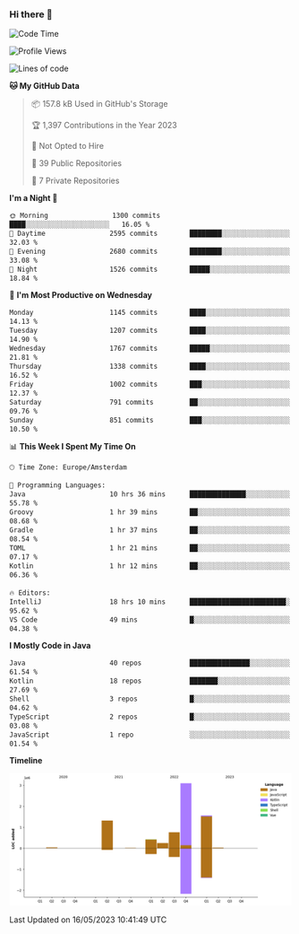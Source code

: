 ### Hi there 👋


<!--START_SECTION:waka-->
![Code Time](http://img.shields.io/badge/Code%20Time-3%2C210%20hrs%2032%20mins-blue)

![Profile Views](http://img.shields.io/badge/Profile%20Views-7-blue)

![Lines of code](https://img.shields.io/badge/From%20Hello%20World%20I%27ve%20Written-7.5%20million%20lines%20of%20code-blue)

**🐱 My GitHub Data** 

> 📦 157.8 kB Used in GitHub's Storage 
 > 
> 🏆 1,397 Contributions in the Year 2023
 > 
> 🚫 Not Opted to Hire
 > 
> 📜 39 Public Repositories 
 > 
> 🔑 7 Private Repositories 
 > 
**I'm a Night 🦉** 

```text
🌞 Morning                1300 commits        ████░░░░░░░░░░░░░░░░░░░░░   16.05 % 
🌆 Daytime                2595 commits        ████████░░░░░░░░░░░░░░░░░   32.03 % 
🌃 Evening                2680 commits        ████████░░░░░░░░░░░░░░░░░   33.08 % 
🌙 Night                  1526 commits        █████░░░░░░░░░░░░░░░░░░░░   18.84 % 
```
📅 **I'm Most Productive on Wednesday** 

```text
Monday                   1145 commits        ████░░░░░░░░░░░░░░░░░░░░░   14.13 % 
Tuesday                  1207 commits        ████░░░░░░░░░░░░░░░░░░░░░   14.90 % 
Wednesday                1767 commits        █████░░░░░░░░░░░░░░░░░░░░   21.81 % 
Thursday                 1338 commits        ████░░░░░░░░░░░░░░░░░░░░░   16.52 % 
Friday                   1002 commits        ███░░░░░░░░░░░░░░░░░░░░░░   12.37 % 
Saturday                 791 commits         ██░░░░░░░░░░░░░░░░░░░░░░░   09.76 % 
Sunday                   851 commits         ███░░░░░░░░░░░░░░░░░░░░░░   10.50 % 
```


📊 **This Week I Spent My Time On** 

```text
🕑︎ Time Zone: Europe/Amsterdam

💬 Programming Languages: 
Java                     10 hrs 36 mins      ██████████████░░░░░░░░░░░   55.78 % 
Groovy                   1 hr 39 mins        ██░░░░░░░░░░░░░░░░░░░░░░░   08.68 % 
Gradle                   1 hr 37 mins        ██░░░░░░░░░░░░░░░░░░░░░░░   08.54 % 
TOML                     1 hr 21 mins        ██░░░░░░░░░░░░░░░░░░░░░░░   07.17 % 
Kotlin                   1 hr 12 mins        ██░░░░░░░░░░░░░░░░░░░░░░░   06.36 % 

🔥 Editors: 
IntelliJ                 18 hrs 10 mins      ████████████████████████░   95.62 % 
VS Code                  49 mins             █░░░░░░░░░░░░░░░░░░░░░░░░   04.38 % 
```

**I Mostly Code in Java** 

```text
Java                     40 repos            ███████████████░░░░░░░░░░   61.54 % 
Kotlin                   18 repos            ███████░░░░░░░░░░░░░░░░░░   27.69 % 
Shell                    3 repos             █░░░░░░░░░░░░░░░░░░░░░░░░   04.62 % 
TypeScript               2 repos             █░░░░░░░░░░░░░░░░░░░░░░░░   03.08 % 
JavaScript               1 repo              ░░░░░░░░░░░░░░░░░░░░░░░░░   01.54 % 
```



**Timeline**

![Lines of Code chart](https://raw.githubusercontent.com/powercasgamer/powercasgamer/master/assets/bar_graph.png)


 Last Updated on 16/05/2023 10:41:49 UTC
<!--END_SECTION:waka-->
